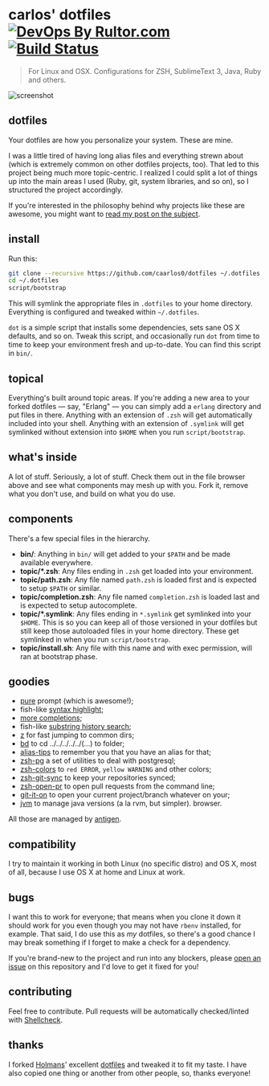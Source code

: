 # carlos' dotfiles  [![DevOps By Rultor.com][rb]][rb] [![Build Status][tb]][tp]
> For Linux and OSX. Configurations for ZSH, SublimeText 3, Java, Ruby and others.

![screenshot][scrn]

[rb]: http://www.rultor.com/b/caarlos0/dotfiles
[rp]: http://www.rultor.com/p/caarlos0/dotfiles
[tb]: https://travis-ci.org/caarlos0/dotfiles.svg?branch=master
[tp]: https://travis-ci.org/caarlos0/dotfiles
[scrn]: https://raw.githubusercontent.com/caarlos0/dotfiles/master/screenshot.png

## dotfiles

Your dotfiles are how you personalize your system. These are mine.

I was a little tired of having long alias files and everything strewn about
(which is extremely common on other dotfiles projects, too). That led to this
project being much more topic-centric. I realized I could split a lot of things
up into the main areas I used (Ruby, git, system libraries, and so on), so I
structured the project accordingly.

If you're interested in the philosophy behind why projects like these are
awesome, you might want to [read my post on the subject][post].

[post]: http://carlosbecker.com/posts/dotfiles-are-meant-to-be-forked/

## install

Run this:

```sh
git clone --recursive https://github.com/caarlos0/dotfiles ~/.dotfiles
cd ~/.dotfiles
script/bootstrap
```

This will symlink the appropriate files in `.dotfiles` to your home directory.
Everything is configured and tweaked within `~/.dotfiles`.

`dot` is a simple script that installs some dependencies, sets sane OS X
defaults, and so on. Tweak this script, and occasionally run `dot` from
time to time to keep your environment fresh and up-to-date. You can find
this script in `bin/`.

## topical

Everything's built around topic areas. If you're adding a new area to your
forked dotfiles — say, "Erlang" — you can simply add a `erlang` directory and
put files in there. Anything with an extension of `.zsh` will get automatically
included into your shell. Anything with an extension of `.symlink` will get
symlinked without extension into `$HOME` when you run `script/bootstrap`.

## what's inside

A lot of stuff. Seriously, a lot of stuff. Check them out in the file browser
above and see what components may mesh up with you. Fork it, remove what you
don't use, and build on what you do use.

## components

There's a few special files in the hierarchy.

- **bin/**: Anything in `bin/` will get added to your `$PATH` and be made
  available everywhere.
- **topic/\*.zsh**: Any files ending in `.zsh` get loaded into your
  environment.
- **topic/path.zsh**: Any file named `path.zsh` is loaded first and is
  expected to setup `$PATH` or similar.
- **topic/completion.zsh**: Any file named `completion.zsh` is loaded
  last and is expected to setup autocomplete.
- **topic/\*.symlink**: Any files ending in `*.symlink` get symlinked into
  your `$HOME`. This is so you can keep all of those versioned in your dotfiles
  but still keep those autoloaded files in your home directory. These get
  symlinked in when you run `script/bootstrap`.
- **topic/install.sh**: Any file with this name and with exec permission, will
ran at bootstrap phase.

## goodies

- [pure][pure] prompt (which is awesome!);
- fish-like [syntax highlight][syntax];
- [more completions][completions];
- fish-like [substring history search][search];
- [z][z] for fast jumping to common dirs;
- [bd][bd] to cd ../../../../../(...) to folder;
- [alias-tips][alias-tips] to remember you that you have an alias for that;
- [zsh-pg][zsh-pg] a set of utilities to deal with postgresql;
- [zsh-colors][zsh-colors] to `red ERROR`, `yellow WARNING` and other colors;
- [zsh-git-sync][zsh-git-sync] to keep your repositories synced;
- [zsh-open-pr][zsh-open-pr] to open pull requests from the command line;
- [git-it-on][git-it-on] to open your current project/branch whatever on your;
- [jvm][jvm] to manage java versions (a la rvm, but simpler).
browser.

All those are managed by [antigen][antigen].

[zsh-pg]: https://github.com/caarlos0/zsh-pg
[zsh-open-pr]: https://github.com/caarlos0/zsh-open-pr
[zsh-git-sync]: https://github.com/caarlos0/zsh-git-sync
[antigen]: https://github.com/zsh-users/antigen
[git-it-on]: https://github.com/peterhurford/git-it-on.zsh
[pure]: https://github.com/sindresorhus/pure
[syntax]: https://github.com/zsh-users/zsh-syntax-highlighting
[completions]: https://github.com/zsh-users/zsh-completions
[search]: https://github.com/zsh-users/zsh-history-substring-search
[z]: https://github.com/rupa/z
[bd]: https://github.com/Tarrasch/zsh-bd
[alias-tips]: https://github.com/djui/alias-tips
[zsh-colors]: https://github.com/Tarrasch/zsh-colors
[jvm]: https://github.com/caarlos0/jvm

## compatibility

I try to maintain it working in both Linux (no specific distro) and OS X, most
of all, because I use OS X at home and Linux at work.

## bugs

I want this to work for everyone; that means when you clone it down it should
work for you even though you may not have `rbenv` installed, for example. That
said, I do use this as *my* dotfiles, so there's a good chance I may break
something if I forget to make a check for a dependency.

If you're brand-new to the project and run into any blockers, please
[open an issue](https://github.com/caarlos0/dotfiles/issues) on this repository
and I'd love to get it fixed for you!

## contributing

Feel free to contribute. Pull requests will be automatically
checked/linted with [Shellcheck](https://github.com/koalaman/shellcheck).

## thanks

I forked [Holmans](http://github.com/holman)' excellent
[dotfiles](http://github.com/holman/dotfiles) and tweaked it to fit my
taste. I have also copied one thing or another from other people, so,
thanks everyone!
